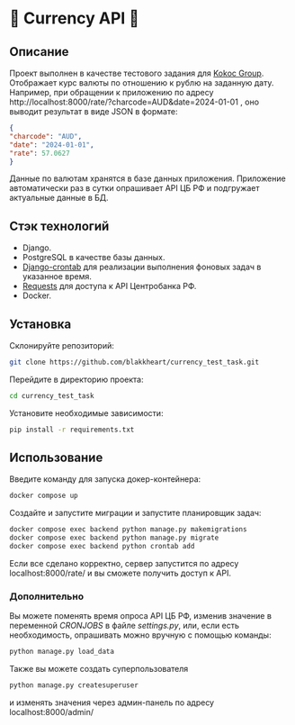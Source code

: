 
# 💱 Currency API 💱


## Описание

 Проект выполнен в качестве тестового задания для [Kokoc Group](https://kokocgroup.ru/).
 Отображает курс валюты по отношению к рублю на заданную дату. Например, при обращении к приложению по
адресу http://localhost:8000/rate/?charcode=AUD&date=2024-01-01 , оно выводит результат в виде JSON в формате:
```json
{
"charcode": "AUD",
"date": "2024-01-01",
"rate": 57.0627
}
```
Данные по валютам хранятся в базе данных приложения.
Приложение автоматически раз в сутки опрашивает API ЦБ РФ и подгружает актуальные данные в БД.

## Стэк технологий

- Django.
- PostgreSQL в качестве базы данных.
- [Django-crontab](https://pypi.org/project/django-crontab/) для реализации выполнения фоновых задач в указанное время.
- [Requests](https://requests.readthedocs.io/en/latest/) для доступа к API Центробанка РФ.
- Docker.

## Установка

Склонируйте репозиторий:
```bash
git clone https://github.com/blakkheart/currency_test_task.git
```
Перейдите в директорию проекта:
```bash
cd currency_test_task
```
Установите необходимые зависимости:
```bash
pip install -r requirements.txt
```


## Использование  

Введите команду для запуска докер-контейнера:
```bash
docker compose up
```
Создайте и запустите миграции и запустите планировщик задач:
```bash
docker compose exec backend python manage.py makemigrations
docker compose exec backend python manage.py migrate
docker compose exec backend python crontab add
``` 
Если все сделано корректно, сервер запустится по адресу localhost:8000/rate/ и вы сможете получить доступ к API.


### Дополнительно
Вы можете поменять время опроса API ЦБ РФ, изменив значение в переменной *CRONJOBS* в файле *settings.py*, или, если есть необходимость, опрашивать можно вручную с помощью команды: 
```bash
python manage.py load_data
```
Также вы можете создать суперпользователя
```bash
python manage.py createsuperuser
```
и изменять значения через админ-панель по адресу localhost:8000/admin/
